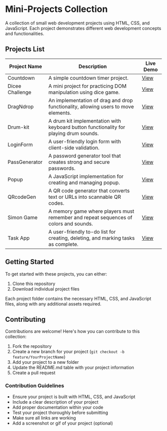 # Mini-Projects Collection

A collection of small web development projects using HTML, CSS, and JavaScript. Each project demonstrates different web development concepts and functionalities.

## Projects List

| Project Name | Description | Live Demo |
|-------------|-------------|-----------|
| Countdown | A simple countdown timer project. | [View](https://telling-collar.surge.sh/) |
| Dicee Challenge | A mini project for practicing DOM manipulation using dice game. | [View](https://diceechallenge.surge.sh/) |
| DragNdrop | An implementation of drag and drop functionality, allowing users to move elements. | [View](https://flashy-hair.surge.sh/) |
| Drum-kit | A drum kit implementation with keyboard button functionality for playing drum sounds. | [View](https://static-clam.surge.sh/) |
| LoginForm | A user-friendly login form with client-side validation. | [View](https://towering-air.surge.sh/) |
| PassGenerator | A password generator tool that creates strong and secure passwords. | [View](https://childlike-laborer.surge.sh/) |
| Popup | A JavaScript implementation for creating and managing popup. | [View](https://delicate-house.surge.sh/) |
| QRcodeGen | A QR code generator that converts text or URLs into scannable QR codes. | [View](https://wanting-pan.surge.sh/) |
| Simon Game | A memory game where players must remember and repeat sequences of colors and sounds. | [View](https://salma223.github.io/Mini-Projects/Simon-Game) |
| Task App | A user-friendly to-do list for creating, deleting, and marking tasks as complete. | [View](https://supreme-money.surge.sh/) |

## Getting Started

To get started with these projects, you can either:
1. Clone this repository
2. Download individual project files

Each project folder contains the necessary HTML, CSS, and JavaScript files, along with any additional assets required.

## Contributing

Contributions are welcome! Here's how you can contribute to this collection:

1. Fork the repository
2. Create a new branch for your project (`git checkout -b feature/YourProjectName`)
3. Add your project to a new folder
4. Update the README.md table with your project information
5. Create a pull request

### Contribution Guidelines

- Ensure your project is built with HTML, CSS, and JavaScript
- Include a clear description of your project
- Add proper documentation within your code
- Test your project thoroughly before submitting
- Make sure all links are working
- Add a screenshot or gif of your project (optional)

